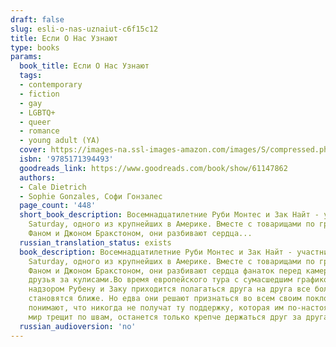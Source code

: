 ```yaml
---
draft: false
slug: esli-o-nas-uznaiut-c6f15c12
title: Если О Нас Узнают
type: books
params:
  book_title: Если О Нас Узнают
  tags:
  - contemporary
  - fiction
  - gay
  - LGBTQ+
  - queer
  - romance
  - young adult (YA)
  cover: https://images-na.ssl-images-amazon.com/images/S/compressed.photo.goodreads.com/books/1653252011i/61147862.jpg
  isbn: '9785171394493'
  goodreads_link: https://www.goodreads.com/book/show/61147862
  authors:
  - Cale Dietrich
  - Sophie Gonzales, Софи Гонзалес
  page_count: '448'
  short_book_description: Восемнадцатилетние Руби Монтес и Зак Найт - участники бой-бэнда
    Saturday, одного из крупнейших в Америке. Вместе с товарищами по группе, Энджелом
    Фаном и Джоном Бракстоном, они разбивают сердца...
  russian_translation_status: exists
  book_description: Восемнадцатилетние Руби Монтес и Зак Найт - участники бой-бэнда
    Saturday, одного из крупнейших в Америке. Вместе с товарищами по группе, Энджелом
    Фаном и Джоном Бракстоном, они разбивают сердца фанаток перед камерами и лучшие
    друзья за кулисами.Во время европейского тура с сумасшедшим графиком и минимальным
    надзором Рубену и Заку приходится полагаться друга на друга все больше и их отношения
    становятся ближе. Но едва они решают признаться во всем своим поклонникам, как
    понимают, что никогда не получат ту поддержку, которая им по-настоящему нужна.Когда
    мир трещит по швам, останется только крепче держаться друг за друга.
  russian_audioversion: 'no'
---
```


